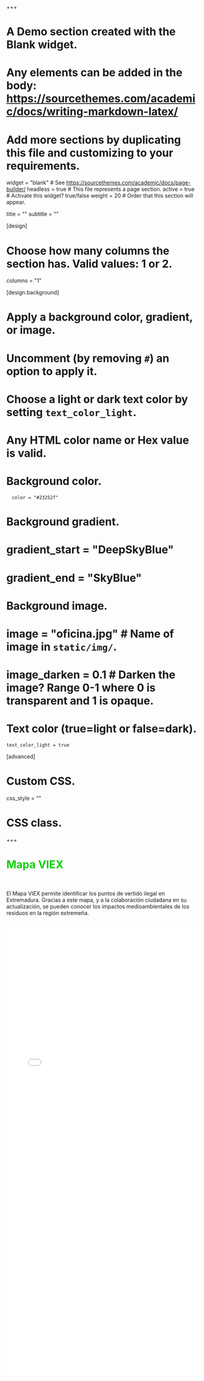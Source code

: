 +++
# A Demo section created with the Blank widget.
# Any elements can be added in the body: https://sourcethemes.com/academic/docs/writing-markdown-latex/
# Add more sections by duplicating this file and customizing to your requirements.

widget = "blank"  # See https://sourcethemes.com/academic/docs/page-builder/
headless = true  # This file represents a page section.
active = true  # Activate this widget? true/false
weight = 20  # Order that this section will appear.

title = ""
subtitle = ""

[design]
  # Choose how many columns the section has. Valid values: 1 or 2.
  columns = "1"

[design.background]
  # Apply a background color, gradient, or image.
  #   Uncomment (by removing `#`) an option to apply it.
  #   Choose a light or dark text color by setting `text_color_light`.
  #   Any HTML color name or Hex value is valid.

  # Background color.
      color = "#23252f"
  
  # Background gradient.
  # gradient_start = "DeepSkyBlue"
  # gradient_end = "SkyBlue"
  
  # Background image.
  #  image = "oficina.jpg"  # Name of image in `static/img/`.
  #  image_darken = 0.1  # Darken the image? Range 0-1 where 0 is transparent and 1 is opaque.

  # Text color (true=light or false=dark).
    text_color_light = true  
  
[advanced]
 # Custom CSS. 
 css_style = ""
 
 # CSS class.
+++

<div class=text-justify><h1 style="color:#14CF14">Mapa VIEX</h1><br> <p>El Mapa VIEX permite identificar los puntos de vertido ilegal en Extremadura. Gracias a este mapa, y a la colaboración ciudadana en su actualización, se pueden conocer los impactos medioambientales de los residuos en la región extremeña.</p> <br> <iframe style="border:none;" width='100%' height='1171' src='m_base/Mapa_proyecto.html'></iframe></div>
